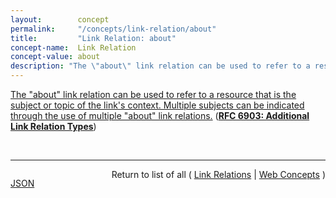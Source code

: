 ```yaml
---
layout:        concept
permalink:     "/concepts/link-relation/about"
title:         "Link Relation: about"
concept-name:  Link Relation
concept-value: about
description: "The \"about\" link relation can be used to refer to a resource that is the subject or topic of the link's context. Multiple subjects can be indicated through the use of multiple \"about\" link relations."
---
```


[The "about" link relation can be used to refer to a resource that is the subject or topic of the link's context. Multiple subjects can be indicated through the use of multiple "about" link relations.](http://tools.ietf.org/html/rfc6903#section-2 "Read documentation for Link Relation &#34;about&#34;") (**[RFC 6903: Additional Link Relation Types](/specs/IETF/RFC/6903 "This specification defines a number of additional link relation types that can be used for a range of purposes in a variety of applications types.")**)

<br/>
<hr/>

<p style="float : left"><a href="./about.json" title="JSON representing this particular Web Concept value">JSON</a></p>
<p style="text-align: right">Return to list of all ( <a href="../link-relation/">Link Relations</a> | <a href="../">Web Concepts</a> )</p>
